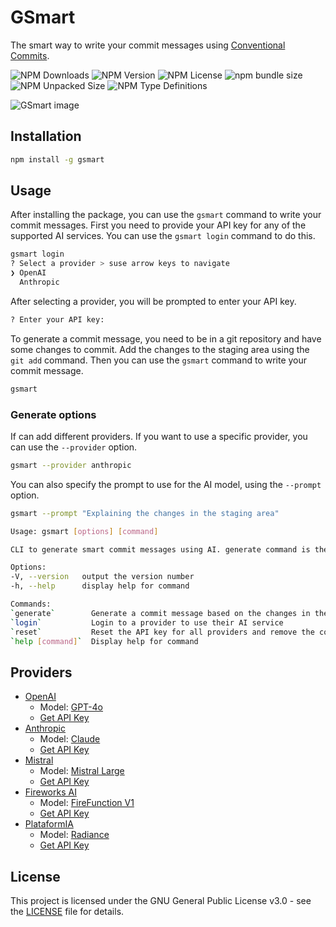 # GSmart

The smart way to write your commit messages using [Conventional Commits](https://www.conventionalcommits.org/).

![NPM Downloads](https://img.shields.io/npm/dm/gsmart)
![NPM Version](https://img.shields.io/npm/v/gsmart)
![NPM License](https://img.shields.io/npm/l/gsmart)
![npm bundle size](https://img.shields.io/bundlephobia/minzip/gsmart)
![NPM Unpacked Size](https://img.shields.io/npm/unpacked-size/gsmart)
![NPM Type Definitions](https://img.shields.io/npm/types/gsmart)

![GSmart image](https://repository-images.githubusercontent.com/827045490/756cb1d5-9572-4cc2-be37-0459da007c1a)

## Installation

```bash
npm install -g gsmart
```

## Usage

After installing the package, you can use the `gsmart` command to write
your commit messages.
First you need to provide your API key for any of the supported AI services.
You can use the `gsmart login` command to do this.

```bash
gsmart login
? Select a provider > suse arrow keys to navigate
❯ OpenAI
  Anthropic
```

After selecting a provider, you will be prompted to enter your API key.

```bash
? Enter your API key:
```

To generate a commit message, you need to be in a git repository
and have some changes to commit.
Add the changes to the staging area using the `git add` command.
Then you can use the `gsmart` command to write your commit message.

```bash
gsmart
```

### Generate options

If can add different providers. If you want to use a specific provider,
you can use the `--provider` option.

```bash
gsmart --provider anthropic
```

You can also specify the prompt to use for the AI model, using the `--prompt` option.

```bash
gsmart --prompt "Explaining the changes in the staging area"
```

```bash
Usage: gsmart [options] [command]

CLI to generate smart commit messages using AI. generate command is the default command.

Options:
-V, --version   output the version number
-h, --help      display help for command

Commands:
`generate`        Generate a commit message based on the changes in the staging area
`login`           Login to a provider to use their AI service
`reset`           Reset the API key for all providers and remove the configuration file
`help [command]`  Display help for command
```

## Providers

- [OpenAI](https://openai.com/)
  - Model: [GPT-4o](https://platform.openai.com/docs/models/gpt-4o)
  - [Get API Key](https://platform.openai.com/api-keys)
- [Anthropic](https://www.anthropic.com/)
  - Model: [Claude](https://www.anthropic.com/claude)
  - [Get API Key](https://console.anthropic.com/settings/keys)
- [Mistral](https://www.mistral.ai/)
  - Model: [Mistral Large](https://mistral.ai/technology/#models)
  - [Get API Key](https://console.mistral.ai/api-keys/)
- [Fireworks AI](https://fireworks.ai)
  - Model: [FireFunction V1](https://fireworks.ai/models/fireworks/firefunction-v1)
  - [Get API Key](https://fireworks.ai/api-keys)
- [PlataformIA](https://plataformia.com)
  - Model: [Radiance](https://docs.plataformia.com/llm-chat-api)
  - [Get API Key](https://console.plataformia.com/api-keys)

## License

This project is licensed under the GNU General Public License v3.0 -
see the [LICENSE](LICENSE) file for details.
